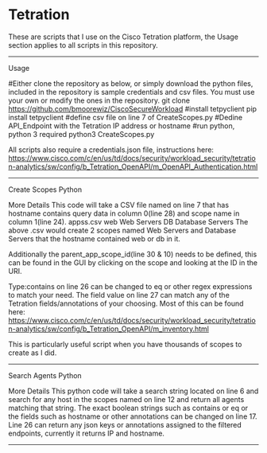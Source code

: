 # Tetration
These are scripts that I use on the Cisco Tetration platform, the Usage section applies to all scripts in this repository.

------------------------------------------------------------------------------------------------------------------------------
Usage

#Either clone the repository as below, or simply download the python files, included in the repository is sample credentials and csv files. You must use your own or modify the ones in the repository. 
git clone https://github.com/bmoorewiz/CiscoSecureWorkload
#install tetpyclient
pip install tetpyclient
#define csv file on line 7 of CreateScopes.py
#Dedine API_Endpoint with the Tetration IP address or hostname
#run python, python 3 required
python3 CreateScopes.py

All scripts also require a credentials.json file, instructions here: https://www.cisco.com/c/en/us/td/docs/security/workload_security/tetration-analytics/sw/config/b_Tetration_OpenAPI/m_OpenAPI_Authentication.html

------------------------------------------------------------------------------------------------------------------------------
Create Scopes Python

More Details
This code will take a CSV file named on line 7 that has hostname contains query data in column 0(line 28) and scope name in column 1(line 24).
appss.csv
web Web Servers
DB Database Servers
The above .csv would create 2 scopes named Web Servers and Database Servers that the hostname contained web or db in it. 

Additionally the parent_app_scope_id(line 30 & 10) needs to be defined, this can be found in the GUI by clicking on the scope and looking at the ID in the URI. 

Type:contains on line 26 can be changed to eq or other regex expressions to match your need. The field value on line 27 can match any of the Tetration fields/annotations of your choosing. Most of this can be found here: https://www.cisco.com/c/en/us/td/docs/security/workload_security/tetration-analytics/sw/config/b_Tetration_OpenAPI/m_inventory.html

This is particularly useful script when you have thousands of scopes to create as I did.

------------------------------------------------------------------------------------------------------------------------------
Search Agents Python

More Details
This python code will take a search string located on line 6 and search for any host in the scopes named on line 12 and return all agents matching that string. The exact boolean strings such as contains or eq or the fields such as hostname or other annotations can be changed on line 17. 
Line 26 can return any json keys or annotations assigned to the filtered endpoints, currently it returns IP and hostname. 

------------------------------------------------------------------------------------------------------------------------------
